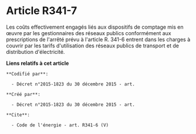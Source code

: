 # Article R341-7

Les coûts effectivement engagés liés aux dispositifs de comptage mis en œuvre par les gestionnaires des réseaux publics
conformément aux prescriptions de l'arrêté prévu à l'article R. 341-6 entrent dans les charges à couvrir par les tarifs
d'utilisation des réseaux publics de transport et de distribution d'électricité.

**Liens relatifs à cet article**

	**Codifié par**:

	  - Décret n°2015-1823 du 30 décembre 2015 - art.

	**Créé par**:

	  - Décret n°2015-1823 du 30 décembre 2015 - art.

	**Cite**:

	  - Code de l'énergie - art. R341-6 (V)
